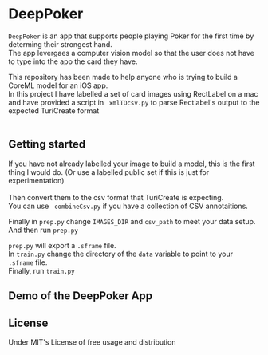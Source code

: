# DeepPoker

```DeepPoker``` is an app that supports people playing Poker for the first time by determing their strongest hand. <br/>
The app levergaes a computer vision model so that the user does not have to type into the app the card they have.<br/>


This repository has been made to help anyone who is trying to build a CoreML model for an iOS app. <br/>
In this project I have labelled a set of card images using RectLabel on a mac and have provided a script in ``` xmlTOcsv.py``` to parse Rectlabel's output to the expected TuriCreate format<br/>
<br/>

## Getting started

If you have not already labelled your image to build a model, this is the first thing I would do. (Or use a labelled public set if this is just for experimentation)<br/>
<br/>
Then convert them to the csv format that TuriCreate is expecting.<br/>
You can use ``` combineCsv.py``` if you have a collection of CSV annotaitions.<br/>

Finally in ```prep.py``` change  ```IMAGES_DIR``` and  ```csv_path``` to meet your data setup.<br/>
And then run ```prep.py```<br/>

```prep.py``` will export a  ```.sframe``` file. <br/>
In ```train.py``` change the directory of the  ```data``` variable to point to your  ```.sframe``` file. <br/>
Finally, run ```train.py```

## Demo of the DeepPoker App





## License 
Under MIT's License of free usage and distribution

